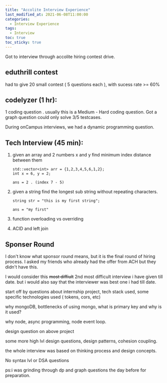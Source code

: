 ```yaml
---
title: "Accolite Interview Experience"
last_modified_at: 2021-06-08T11:00:00
categories:
  - Interview Experience
tags:
  - Interview
toc: true
toc_sticky: true
---
```


Got to interview through accolite hiring contest drive.

## eduthrill contest 
had to give 20 small contest ( 5 questions each ), with  sucess rate >= 60%

## codelyzer (1 hr):
1 coding question . usually this is a Medium - Hard coding question. 
Got a graph question could only solve 3/5 testcases.

During onCampus interviews, we had a dynamic programming question.


## Tech Interview  (45 min):

1. given an array and 2 numbers x and y find minimum index distance between them
    ```
    std::vector<int> arr = {1,2,3,4,5,6,1,2};
    int x = 6, y = 2;

    ans = 2 . (index 7 - 5)

    ```
    

2. given a string find the longest sub string without repeating characters.

    ```
    string str = "this is my first string";
    
    ans = "my first"
    ```

3. function overloading vs overriding

4. ACID and left join


## Sponser Round 

I don't know what sponsor round means, but it is the final round of hiring process.
I asked my friends who already had the offer from ACH but they didn't have this.

I would consider this ~~most diffiult~~ 2nd most difficult interview i have given till date.
but i would also say that the interviewer  was best one i had till date.

start off by questions about internship project, tech stack used, some specific technologies used ( tokens, cors, etc)

why mongoDB, bottlenecks of using mongo, what is primary key and why is it used?

why node, async programming, node event loop.

design question on above project

some more high lvl design questions, design patterns, cohesion coupling. 

the whole interview was based on thinking process and design concepts.

No syntax lvl or DSA questions



ps:i was grinding through dp and graph questions the day before for preparation.

